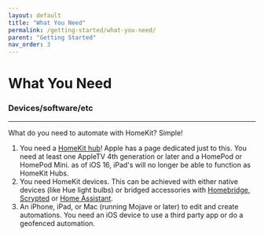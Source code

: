 ```yaml
---
layout: default
title: "What You Need"
permalink: /getting-started/what-you-need/
parent: "Getting Started"
nav_order: 3
---
```

# What You Need
### Devices/software/etc
---

What do you need to automate with HomeKit?
Simple!

1. You need a [HomeKit hub](https://support.apple.com/en-us/HT208940)! Apple has a page dedicated just to this. You need at least one AppleTV 4th generation or later and a HomePod or HomePod Mini. as of iOS 16, iPad's will no longer be able to function as HomeKit Hubs.
2. You need HomeKit devices. This can be achieved with either native devices (like Hue light bulbs) or bridged accessories with [Homebridge](https://www.homebridge.io), [Scrypted](https://www.scrypted.app/) or [Home Assistant](https://www.home-assistant.io).
3. An iPhone, iPad, or Mac (running Mojave or later) to edit and create automations. You need an iOS device to use a third party app or do a geofenced automation.
